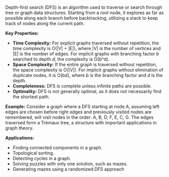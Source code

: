 Depth-first search (DFS) is an algorithm used to traverse or search through tree or graph data structures. Starting from a root node, it explores as far as possible along each branch before backtracking, utilizing a stack to keep track of nodes along the current path.

**Key Properties:**
- **Time Complexity:** For explicit graphs traversed without repetition, the time complexity is O(|V| + |E|), where |V| is the number of vertices and |E| is the number of edges. For implicit graphs with branching factor _b_ searched to depth _d_, the complexity is O(b^d).
- **Space Complexity:** If the entire graph is traversed without repetition, the space complexity is O(|V|). For implicit graphs without elimination of duplicate nodes, it is O(bd), where _b_ is the branching factor and _d_ is the depth.
- **Completeness:** DFS is complete unless infinite paths are possible.
- **Optimality:** DFS is not generally optimal, as it does not necessarily find the shortest path.


**Example:**
Consider a graph where a DFS starting at node A, assuming left edges are chosen before right edges and previously visited nodes are remembered, will visit nodes in the order: A, B, D, F, E, C, G. The edges traversed form a Trémaux tree, a structure with important applications in graph theory.

**Applications:**
- Finding connected components in a graph.
- Topological sorting.
- Detecting cycles in a graph.
- Solving puzzles with only one solution, such as mazes.
- Generating mazes using a randomized DFS approach

